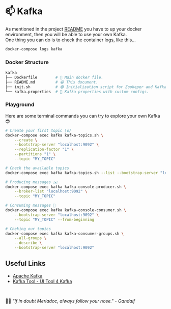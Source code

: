 # 📫 Kafka

As mentioned in the project [README](../README.md#environment) you have to up your docker environment, then you will be able to use your own Kafka.  
One thing you can do is to check the container logs, like this...

```bash
docker-compose logs kafka
```

### Docker Structure

```bash
kafka
├── Dockerfile        # 🐋 Main docker file.
├── README.md         # 😁 This document.
├── init.sh           # 🟢 Initialization script for Zookeper and Kafka.
└── kafka.properties  # 📝 Kafka properties with custom configs.
```

### Playground

Here are some terminal commands you can try to explore your own Kafka 😎

```bash
# Create your first topic \o/
docker-compose exec kafka kafka-topics.sh \
    --create \
    --bootstrap-server "localhost:9092" \
    --replication-factor "1" \
    --partitions "1" \
    --topic "MY_TOPIC"

# Check the available topics
docker-compose exec kafka kafka-topics.sh --list --bootstrap-server "localhost:9092"

# Producing messages ✉️
docker-compose exec kafka kafka-console-producer.sh \
    --broker-list "localhost:9092" \
    --topic "MY_TOPIC"

# Consuming messages 🔎
docker-compose exec kafka kafka-console-consumer.sh \
    --bootstrap-server "localhost:9092" \
    --topic "MY_TOPIC" --from-beginning

# Cheking our topics
docker-compose exec kafka kafka-consumer-groups.sh \
    --all-groups \
    --describe \
    --bootstrap-server "localhost:9092"
```

## Useful Links

- [Apache Kafka](https://kafka.apache.org/downloads)
- [Kafka Tool - UI Tool 4 Kafka](https://www.kafkatool.com/download.html)

<br/>

🧙‍♂️ _"If in doubt Meriadoc, always follow your nose." - Gandalf_
